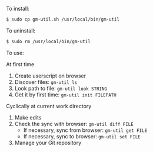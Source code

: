To install:
```bash
$ sudo cp gm-util.sh /usr/local/bin/gm-util
```

To uninstall:
```bash
$ sudo rm /usr/local/bin/gm-util
```

To use:

At first time
1. Create userscript on browser
1. Discover files: `gm-util ls`
1. Look path to file: `gm-util look STRING`
1. Get it by first time: `gm-util init FILEPATH`

Cyclically at current work directory
1. Make edits
1. Check the sync with browser: `gm-util diff FILE`
    - If necessary, sync from browser: `gm-util get FILE`
    - If necessary, sync to browser: `gm-util set FILE`
1. Manage your Git repository

